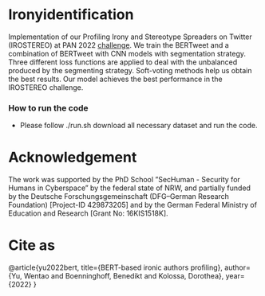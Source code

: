 # Ironyidentification
Implementation of our Profiling Irony and Stereotype Spreaders on Twitter (IROSTEREO) at PAN 2022 <a href="https://pan.webis.de/clef22/pan22-web/author-profiling.html#evaluation">challenge</a>.  We train the BERTweet and a combination of BERTweet with CNN models with segmentation strategy. Three different loss functions are applied to deal with the unbalanced produced by the segmenting strategy. Soft-voting methods help us obtain the best results. Our model achieves the best performance in the IROSTEREO challenge.

### How to run the code
* Please follow ./run.sh download all necessary dataset and run the code.

# Acknowledgement 
The work was supported by the PhD School ”SecHuman - Security for Humans in Cyberspace” by the federal state of NRW, and partially funded by the Deutsche Forschungsgemeinschaft (DFG–German Research Foundation) [Project-ID 429873205] and by the German Federal Ministry of Education and Research [Grant No: 16KIS1518K]. 

# Cite as 
@article{yu2022bert,
  title={BERT-based ironic authors profiling},
  author={Yu, Wentao and Boenninghoff, Benedikt and Kolossa, Dorothea},
  year={2022}
}




